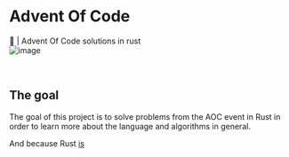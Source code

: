 # Advent Of Code

🎄 | Advent Of Code solutions in rust 
<br>
![image](https://user-images.githubusercontent.com/72028266/207889747-48b0ee1f-5d21-453f-b238-fc6207fb4075.png)

<br>

## The goal

The goal of this project is to solve problems from the AOC event in Rust in order to learn more about the language and algorithms in general.

And because Rust [is](https://youtu.be/Z0GX2mTUtfo?t=2)
